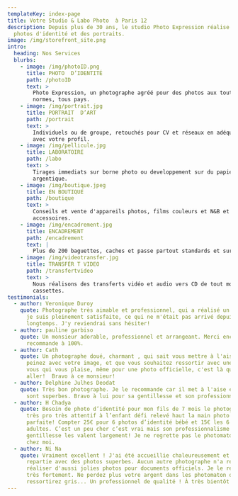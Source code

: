 ```yaml
---
templateKey: index-page
title: Votre Studio & Labo Photo  à Paris 12
description: Depuis plus de 30 ans, le studio Photo Expression réalise des
  photos d'identité et des portraits. 
image: /img/storefront_site.png
intro:
  heading: Nos Services
  blurbs:
    - image: /img/photoID.png
      title: PHOTO  D’IDENTITÉ
      path: /photoID
      text: >
        Photo Expression, un photographe agréé pour des photos aux toutes
        normes, tous pays.
    - image: /img/portrait.jpg
      title: PORTRAIT  D’ART
      path: /portrait
      text: >
        Individuels ou de groupe, retouchés pour CV et réseaux en adéquation
        avec votre profil.
    - image: /img/pellicule.jpg
      title: LABORATOIRE
      path: /labo
      text: >
        Tirages immediats sur borne photo ou developpement sur du papier photo
        argentique.
    - image: /img/boutique.jpeg
      title: EN BOUTIQUE
      path: /boutique
      text: >
        Conseils et vente d'appareils photos, films couleurs et N&B et des
        accessoires.
    - image: /img/encadrement.jpg
      title: ENCADREMENT
      path: /encadrement
      text: |
        Plus de 200 baguettes, caches et passe partout standards et sur-mesures.
    - image: /img/videotransfer.jpg
      title: TRANSFÉR T VIDEO
      path: /transfertvideo
      text: >
        Nous réalisons des transferts vidéo et audio vers CD de tout modèle de
        cassettes.
testimonials:
  - author: Veronique Duroy
    quote: Photographe très aimable et professionnel, qui a réalisé un portrait dont
      je suis pleinement satisfaite, ce qui ne m'était pas arrivé depuis
      longtemps. J'y reviendrai sans hésiter!
  - author: pauline garbiso
    quote: Un monsieur adorable, professionnel et arrangeant. Merci encore! Je
      recommande à 100%.
  - author: Cath
    quote: Un photographe doué, charmant , qui sait vous mettre à l'aise. Si vous
      peinez avec votre image, et que vous souhaitez ressortir avec une photo de
      vous qui vous plaise, même pour une photo officielle, c'est là qu'il faut
      aller!  Bravo à ce monsieur!
  - author: Delphine Julhes Deodat
    quote: Très bon photographe. Je le recommande car il met à l'aise et les photos
      sont superbes. Bravo à lui pour sa gentillesse et son professionnalisme.
  - author: H Chadya
    quote: Besoin de photo d’identité pour mon fils de 7 mois le photographe est
      très pro très attentif à l’enfant défi relevé haut la main photo juste
      parfaite! Compter 25€ pour 6 photos d’identité bébé et 15€ les 6 pour
      adultes. C’est un peu cher c’est vrai mais son professionnalisme et sa
      gentillesse les valent largement! Je ne regrette pas le photomaton près de
      chez moi.
  - author: Ni Na
    quote: Vraiment excellent ! J'ai été accueillie chaleureusement et je suis
      repartie avec des photos superbes. Aucun autre photographe n'a réussi à a
      réaliser d'aussi jolies photos pour documents officiels. Je le recommande
      très fortement. Ne perdez plus votre argent dans les photomaton ou vous
      ressortirez gris... Un professionnel de qualité ! À très bientôt!
---
```

